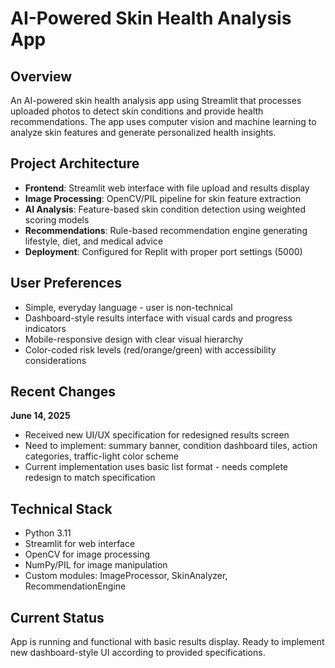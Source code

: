 # AI-Powered Skin Health Analysis App

## Overview
An AI-powered skin health analysis app using Streamlit that processes uploaded photos to detect skin conditions and provide health recommendations. The app uses computer vision and machine learning to analyze skin features and generate personalized health insights.

## Project Architecture
- **Frontend**: Streamlit web interface with file upload and results display
- **Image Processing**: OpenCV/PIL pipeline for skin feature extraction
- **AI Analysis**: Feature-based skin condition detection using weighted scoring models
- **Recommendations**: Rule-based recommendation engine generating lifestyle, diet, and medical advice
- **Deployment**: Configured for Replit with proper port settings (5000)

## User Preferences
- Simple, everyday language - user is non-technical
- Dashboard-style results interface with visual cards and progress indicators
- Mobile-responsive design with clear visual hierarchy
- Color-coded risk levels (red/orange/green) with accessibility considerations

## Recent Changes
**June 14, 2025**
- Received new UI/UX specification for redesigned results screen
- Need to implement: summary banner, condition dashboard tiles, action categories, traffic-light color scheme
- Current implementation uses basic list format - needs complete redesign to match specification

## Technical Stack
- Python 3.11
- Streamlit for web interface
- OpenCV for image processing
- NumPy/PIL for image manipulation
- Custom modules: ImageProcessor, SkinAnalyzer, RecommendationEngine

## Current Status
App is running and functional with basic results display. Ready to implement new dashboard-style UI according to provided specifications.